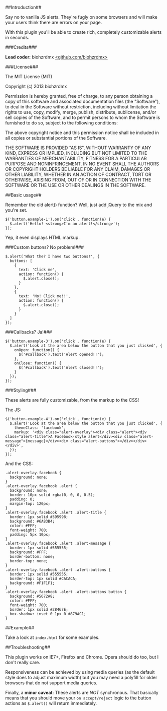 ##Introduction##

Say no to vanilla JS alerts. They're fugly on some browsers and will make your users think there are errors on your page.

With this plugin you'll be able to create rich, completely customizable alerts in seconds.

###Credits###

**Lead coder:** biohzrdmx [<github.com/biohzrdmx>](http://github.com/biohzrdmx)

###License###

The MIT License (MIT)

Copyright (c) 2013 biohzrdmx

Permission is hereby granted, free of charge, to any person obtaining a copy of this software and associated documentation files (the "Software"), to deal in the Software without restriction, including without limitation the rights to use, copy, modify, merge, publish, distribute, sublicense, and/or sell copies of the Software, and to permit persons to whom the Software is furnished to do so, subject to the following conditions:

The above copyright notice and this permission notice shall be included in all copies or substantial portions of the Software.

THE SOFTWARE IS PROVIDED "AS IS", WITHOUT WARRANTY OF ANY KIND, EXPRESS OR IMPLIED, INCLUDING BUT NOT LIMITED TO THE WARRANTIES OF MERCHANTABILITY, FITNESS FOR A PARTICULAR PURPOSE AND NONINFRINGEMENT. IN NO EVENT SHALL THE AUTHORS OR COPYRIGHT HOLDERS BE LIABLE FOR ANY CLAIM, DAMAGES OR OTHER LIABILITY, WHETHER IN AN ACTION OF CONTRACT, TORT OR OTHERWISE, ARISING FROM, OUT OF OR IN CONNECTION WITH THE SOFTWARE OR THE USE OR OTHER DEALINGS IN THE SOFTWARE.

##Basic usage##

Remember the old alert() function? Well, just add jQuery to the mix and you're set.

	$('button.example-1').on('click', function(e) {
	  $.alert('Hello! <strong>I'm an alert!</strong>');
	});

Yep, it even displays HTML markup.

###Custom buttons? No problem!###

	$.alert('What the? I have two buttons!', {
	  buttons: [
	    {
	      text: 'Click me',
	      action: function() {
	        $.alert.close();
	      }
	    },
	    {
	      text: 'No! Click me!!',
	      action: function() {
	        $.alert.close();
	      }
	    }
	  ]
	});

###Callbacks? Ja!###

	$('button.example-3').on('click', function(e) {
	  $.alert('Look at the area below the button that you just clicked', {
	    onOpen: function() {
	      $('#callback').text('Alert opened!!');
	    },
	    onClose: function() {
	      $('#callback').text('Alert closed!!');
	    }
	  });
	});

###Styling###

These alerts are fully customizable, from the markup to the CSS!

The JS:

	$('button.example-4').on('click', function(e) {
	  $.alert('Look at the area below the button that you just clicked', {
	    themeClass: 'facebook',
	    markup: '<div class="alert-overlay"><div class="alert"><div class="alert-title">A Facebook-style alert</div><div class="alert-message">{message}</div><div class="alert-buttons"></div></div></div>',
	  });
	});

And the CSS:

	.alert-overlay.facebook {
	  background: none;
	}
	.alert-overlay.facebook .alert {
	  background: none;
	  border: 10px solid rgba(0, 0, 0, 0.5);
	  padding: 0;
	  margin-top: 120px;
	}
	.alert-overlay.facebook .alert .alert-title {
	  border: 1px solid #395998;
	  background: #6A83B4;
	  color: #FFF;
	  font-weight: 700;
	  padding: 5px 10px;
	}
	.alert-overlay.facebook .alert .alert-message {
	  border: 1px solid #555555;
	  background: #FFF;
	  border-bottom: none;
	  border-top: none;
	}
	.alert-overlay.facebook .alert .alert-buttons {
	  border: 1px solid #555555;
	  border-top: 1px solid #CACACA;
	  background: #F1F1F1;
	}
	.alert-overlay.facebook .alert .alert-buttons button {
	  background: #5672A8;
	  color: #FFF;
	  font-weight: 700;
	  border: 1px solid #28467E;
	  box-shadow: inset 0 1px 0 #879AC1;
	}

##Example##

Take a look at `index.html` for some examples.

##Troubleshooting##

This plugin works on IE7+, Firefox and Chrome. Opera should do too, but I don't really care.

Responsiveness can be achieved by using media queries (as the default style does to adjust maximum width) but you may need a polyfill for older browsers that do not support media queries.

Finally, a **minor caveat**: These alerts are *NOT* synchronous. That basically means that you should move your `on accept/reject` logic to the button actions as `$.alert()` will return immediately.
